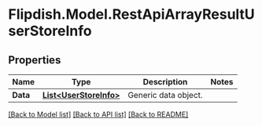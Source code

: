 # Flipdish.Model.RestApiArrayResultUserStoreInfo
## Properties

Name | Type | Description | Notes
------------ | ------------- | ------------- | -------------
**Data** | [**List&lt;UserStoreInfo&gt;**](UserStoreInfo.md) | Generic data object. | 

[[Back to Model list]](../README.md#documentation-for-models) [[Back to API list]](../README.md#documentation-for-api-endpoints) [[Back to README]](../README.md)

